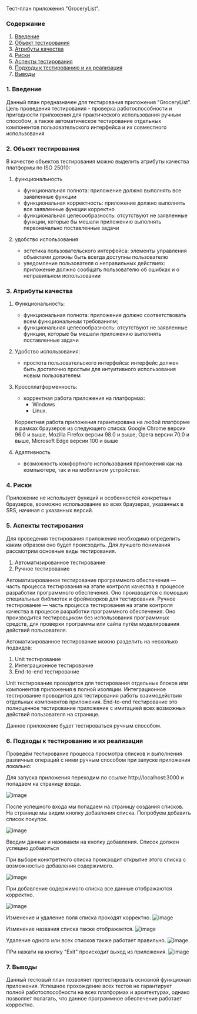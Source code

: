 Тест-план приложения "GroceryList".


### Содержание
  1. [Введение](#1)
  2. [Объект тестирования](#2)
  3. [Атрибуты качества](#3)
  4. [Риски](#4)
  5. [Аспекты тестирования](#5)
  6. [Подходы к тестированию и их реализация](#6)
  7. [Выводы](#7)


<a name="1"></a>
### 1. Введение

Данный план предназначен для тестирования приложения "GroceryList". Цель проведения тестирования - проверка работоспособности и пригодности приложения для практического использования ручным способом, а также автоматическое тестирование отдельных компонентов пользовательского интерфейса и их совместного использования

<a name="2"></a>
### 2. Объект тестирования

В качестве объектов тестирования можно выделить атрибуты качества платформы по ISO 25010:

1. функциональность

	- функциональная полнота: приложение должно выполнять все заявленные функции
	- функциональная корректность: приложение должно выполнять все заявленные функции корректно
	- функциональная целесообразность: отсутствуют не заявленные функции, которые бы мешали приложению выполнять первоначально поставленные задачи

2. удобство использования

	- эстетика пользовательского интерфейса: элементы управления объектами должны быть всегда доступны пользователю
	- уведомление пользователя о неправильных действиях: приложение должно сообщать пользователю об ошибках и о неправильном использовании

<a name="3"></a>
### 3. Атрибуты качества

1. Функциональность:

    - функциональная полнота: приложение должно соответствовать всем функциональным требованиям;
    - функциональная целесообразность: отсутствуют не заявленные функции, которые бы мешали приложению выполнять поставленные задачи
    
2. Удобство использования:

    - простота пользовательского интерфейса: интерфейс должен быть достаточно простым для интуитивного использования новым пользователем
    
3. Кроссплатформенность:

    - корректная работа приложения на платформах:
      - Windows
      - Linux.
    
    Корректная работа приложения гарантирована на любой платформе в рамках браузеров из следующего списка: Google Chrome версии 96.0 и выше, Mozilla Firefox версии 98.0 и выше, Opera версии 70.0 и выше, Microsoft Edge версии 100 и выше
      
4. Адаптивность

    - возможность комфортного использования приложения как на компьютере, так и на мобильном устройстве.

<a name="4"></a>
### 4. Риски
Приложение не использует функций и особенностей конкретных браузеров, возможно использование во всех браузерах, указанных в SRS, начиная с указанных версий.

<a name="5"></a>
### 5. Аспекты тестирования

Для проведения тестирования приложения необходимо определить каким образом оно будет происходить. Для лучшего понимания рассмотрим основные виды тестирования.

1. Автоматизированное тестирование
2. Ручное тестирование

Автоматизированное тестирование программного обеспечения — часть процесса тестирования на этапе контроля качества в процессе разработки программного обеспечения. Оно производится с помощью специальных библиотек и фреймворков для тестирования.
Ручное тестирование — часть процесса тестирования на этапе контроля качества в процессе разработки программного обеспечения. Оно производится тестировщиком без использования программных средств, для проверки программы или сайта путём моделирования действий пользователя.

Автоматизированное тестирование можно разделить на несколько подвидов:

1. Unit тестирование
2. Интеграционное тестирование
3. End-to-end тестирование

Unit тестирование проводится для тестирования отдельных блоков или компонентов приложения в полной изоляции.
Интеграционное тестирование проводится для тестирования работы взаимодействия отдельных компонентов приложения.
End-to-end тестирование это полноценное тестирование приложение с имитацией всех возможных действий пользователя на странице.

Данное приложение будет тестироваться ручным способом.

<a name="6"></a>
### 6. Подходы к тестированию и их реализация

Проведём тестирование процесса просмотра списков и выполнения различных операций с ними ручным способом при запуске приложения локально:

Для запуска приложения переходим по ссылке http://localhost:3000 и попадаем на страницу входа. 

![image](https://github.com/Polkob/GroceryList/assets/93399289/331f98f9-75bd-411e-98f8-7b5159a9ff76)


После успешного входа мы попадаем на страницу создания списков. На странице мы видим кнопку добавления списка. Попробуем добавить список покупок.

![image](https://github.com/Polkob/GroceryList/assets/93399289/81833dcd-f423-4c58-b76f-c7737c3b2672)

Вводим данные и нажимаем на кнопку добавления. Список должен успешно добавиться

При выборе конктретного списка происходит открытие этого списка с возможностью добавления содержимого.

![image](https://github.com/Polkob/GroceryList/assets/93399289/d6613116-b198-4703-9c9c-805674cf4c63)


При добавление содержимого списка все данные отображаются корректно.

![image](https://github.com/Polkob/GroceryList/assets/93399289/a98cf708-5915-45e4-8f59-6f6236366dbc)

Изменение и удаление поля списка проходят корректно.
![image](https://github.com/Polkob/GroceryList/assets/93399289/4f7d0012-e4b9-43ea-b6f2-7cd1b15f58bf)

Изменение названия списка также отображается.
![image](https://github.com/Polkob/GroceryList/assets/93399289/da321bc1-52bf-453b-a9f4-f7352a72d2df)

Удаление одного или всех списков также работает правильно.
![image](https://github.com/Polkob/GroceryList/assets/93399289/3eaad2fc-39f2-40f9-853c-724d87bc7508)

ПРи нажати на кнопку "Exit" происходит выход из приложения.
![image](https://github.com/Polkob/GroceryList/assets/93399289/b7200428-f194-401a-8146-6a98e9bb0a5d)


<a name="7"></a>
### 7. Выводы
Данный тестовый план позволяет протестировать основной функционал приложения. Успешное прохождение всех тестов не гарантирует полной работоспособности на всех платформах и архитектурах, однако позволяет полагать, что данное программное обеспечение работает корректно.

